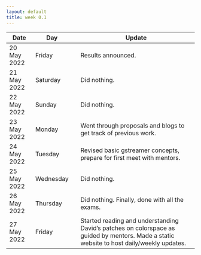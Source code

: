 ```yaml
---
layout: default
title: week 0.1
---
```


Date|Day  ||Update
| ----------|----|--|-------------|
20 May 2022 |Friday|| Results announced.
21 May 2022 |Saturday||Did nothing.
22 May 2022 |Sunday||Did nothing.
23 May 2022 |Monday|| Went through proposals and blogs to get track of previous work.
24 May 2022 |Tuesday||Revised basic gstreamer concepts, prepare for first meet with mentors.
25 May 2022|Wednesday||Did nothing.
26 May 2022|Thursday||Did nothing. Finally, done with all the exams.
27 May 2022|Friday||Started reading and understanding David’s patches on colorspace as guided by mentors. Made a static website to host daily/weekly updates.
